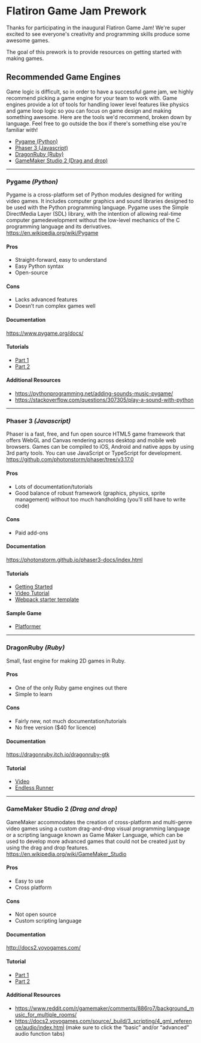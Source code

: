 # Flatiron Game Jam Prework

Thanks for participating in the inaugural Flatiron Game Jam! We're super excited to see everyone's creativity and programming skills produce some awesome games.

The goal of this prework is to provide resources on getting started with making games. 

## Recommended Game Engines

Game logic is difficult, so in order to have a successful game jam, we highly recommend picking a game engine for your team to work with. Game engines provide a lot of tools for handling lower level features like physics and game loop logic so you can focus on game design and making something awesome. Here are the tools we'd recommend, broken down by language. Feel free to go outside the box if there's something else you're familiar with!

- [Pygame (Python)](#pygame-python)
- [Phaser 3 (Javascript)](#phaser-3-javascript)
- [DragonRuby (Ruby)](#dragonruby-ruby)
- [GameMaker Studio 2 (Drag and drop)](#GameMaker-Studio-2-Drag-and-drop)

--- 

### Pygame _(Python)_
Pygame is a cross-platform set of Python modules designed for writing video games. It includes computer graphics and sound libraries designed to be used with the Python programming language. Pygame uses the Simple DirectMedia Layer (SDL) library, with the intention of allowing real-time computer gamedevelopment without the low-level mechanics of the C programming language and its derivatives. 
https://en.wikipedia.org/wiki/Pygame

#### Pros
- Straight-forward, easy to understand
- Easy Python syntax
- Open-source

#### Cons
- Lacks advanced features
- Doesn’t run complex games well

#### Documentation
https://www.pygame.org/docs/

#### Tutorials
- [Part 1](https://www.youtube.com/watch?v=i6xMBig-pP4&list=PLzMcBGfZo4-lp3jAExUCewBfMx3UZFkh5)
- [Part 2](https://www.youtube.com/watch?v=2-DNswzCkqk&list=PLzMcBGfZo4-lp3jAExUCewBfMx3UZFkh5&index=2)

#### Additional Resources
- https://pythonprogramming.net/adding-sounds-music-pygame/
- https://stackoverflow.com/questions/307305/play-a-sound-with-python

--- 

### Phaser 3 _(Javascript)_
Phaser is a fast, free, and fun open source HTML5 game framework that offers WebGL and Canvas rendering across desktop and mobile web browsers. Games can be compiled to iOS, Android and native apps by using 3rd party tools. You can use JavaScript or TypeScript for development.
https://github.com/photonstorm/phaser/tree/v3.17.0

#### Pros
- Lots of documentation/tutorials
- Good balance of robust framework (graphics, physics, sprite management) without too much handholding (you'll still have to write code)

#### Cons
- Paid add-ons

#### Documentation
https://photonstorm.github.io/phaser3-docs/index.html

#### Tutorials
- [Getting Started](http://phaser.io/tutorials/making-your-first-phaser-3-game/part1)
- [Video Tutorial](https://www.youtube.com/watch?v=7cpZ5Y7THmo)
- [Webpack starter template](https://github.com/photonstorm/phaser3-project-template)

#### Sample Game
- [Platformer](/phaser)

---

### DragonRuby _(Ruby)_
Small, fast engine for making 2D games in Ruby. 

#### Pros
- One of the only Ruby game engines out there
- Simple to learn

#### Cons
- Fairly new, not much documentation/tutorials
- No free version ($40 for licence)

#### Documentation
https://dragonruby.itch.io/dragonruby-gtk

#### Tutorial
- [Video](https://wndx.school/p/dragon-ruby-game-toolkit-tutorial)
- [Endless Runner](/dragonruby)

--- 

### GameMaker Studio 2 _(Drag and drop)_

GameMaker accommodates the creation of cross-platform and multi-genre video games using a custom drag-and-drop visual programming language or a scripting language known as Game Maker Language, which can be used to develop more advanced games that could not be created just by using the drag and drop features. 
https://en.wikipedia.org/wiki/GameMaker_Studio

#### Pros
- Easy to use
- Cross platform

#### Cons
- Not open source
- Custom scripting language

#### Documentation
http://docs2.yoyogames.com/

#### Tutorial
- [Part 1](https://www.youtube.com/watch?v=cEb4gzG8S24)
- [Part 2](https://www.youtube.com/watch?v=28pEbQ_TIcQ)

#### Additional Resources
- https://www.reddit.com/r/gamemaker/comments/886ro7/background_music_for_multiple_rooms/
- https://docs2.yoyogames.com/source/_build/3_scripting/4_gml_reference/audio/index.html (make sure to click the “basic” and/or “advanced” audio function tabs)